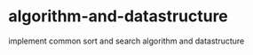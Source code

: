 algorithm-and-datastructure
===========================

implement common sort and search algorithm and datastructure
